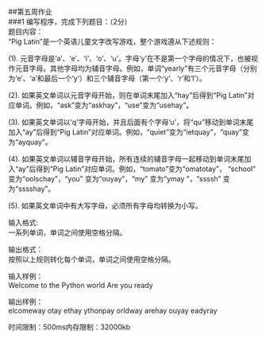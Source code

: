 ##第五周作业  
###1 编写程序，完成下列题目：（2分）  
题目内容：  
“Pig Latin”是一个英语儿童文字改写游戏，整个游戏遵从下述规则：  

(1). 元音字母是‘a’、‘e’、‘i’、‘o’、‘u’。字母‘y’在不是第一个字母的情况下，也被视作元音字母。其他字母均为辅音字母。例如，单词“yearly”有三个元音字母（分别为‘e’、‘a’和最后一个‘y’）和三个辅音字母（第一个‘y’、‘r’和‘l’）。  

(2). 如果英文单词以元音字母开始，则在单词末尾加入“hay”后得到“Pig Latin”对应单词。例如，“ask”变为“askhay”，“use”变为“usehay”。  

(3). 如果英文单词以‘q’字母开始，并且后面有个字母‘u’，将“qu”移动到单词末尾加入“ay”后得到“Pig Latin”对应单词。例如，“quiet”变为“ietquay”，“quay”变为“ayquay”。  

(4). 如果英文单词以辅音字母开始，所有连续的辅音字母一起移动到单词末尾加入“ay”后得到“Pig Latin”对应单词。例如，“tomato”变为“omatotay”， “school” 变为“oolschay”，“you” 变为“ouyay”，“my” 变为“ymay ”，“ssssh” 变为“sssshay”。  

(5). 如果英文单词中有大写字母，必须所有字母均转换为小写。   

输入格式:  
一系列单词，单词之间使用空格分隔。  

输出格式：  
按照以上规则转化每个单词，单词之间使用空格分隔。  

输入样例：  
Welcome to the Python world Are you ready  

输出样例：  
elcomeway otay ethay ythonpay orldway arehay ouyay eadyray  

时间限制：500ms内存限制：32000kb  

